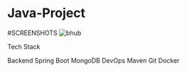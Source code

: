 # Java-Project

#SCREENSHOTS
![bhub](https://user-images.githubusercontent.com/44669396/228628285-8539a4fb-c218-4ac1-bce0-1167a61b62ba.png)


Tech Stack

Backend
Spring Boot
MongoDB
DevOps
Maven
Git
Docker
